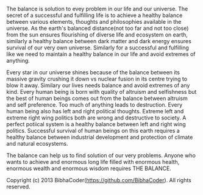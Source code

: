 The balance is solution to evey problem in our life and our universe. The secret of a successful and fulfilling life is to achieve a healthy balance between various elements, thoughts and philosophies available in the universe. As the earth's balanced distance(not too far and not too close) from the sun ensures flourishing of diverse life and ecosystem on earth, similarly a healthy balance between dark matter and dark energy ensures survival of our very own universe. Similarly for a successful and fulfilling like we need to maintain a healthy balance in our life and avoid extremes of anything.

Every star in our universe shines because of the balance between its massive gravity crushing it down vs nuclear fusion in its centre trying to blow it away. Similary our lives needs balance and avoid extremes of any kind. Every human being is born with quality of altruism and selfishness but the best of human beings comes out from the balance between altruism and self preference. Too much of anything leads to destruction. Every human being also has left and right political thoughts. Extreme left and extreme right wing politics both are wrong and destructive to society. A perfect potiical system is a healthy balance between left and right wing politics. Successful survival of human beings on this earth requires a healthy  balance between industrial development and protection of climate and natural ecosystems. 

The balance can help us to find solution of our very problems. Anyone who wants to achieve and enormous long life filled with enormous health, enormous wealth and enormous wisdom requires THE BALANCE.

Copyright (c) 2013 BibhaCoder(https://github.com/BibhaCoder). All rights reserved.
